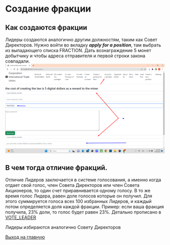 # Создание фракции
## Как создаются фракции
Лидеры создаются аналогично другим должностям, таким как Совет Директоров.
Нужно войти во вкладку ***apply for a position***, там выбрать
из выпадающего списка FRACTION. Дать вознаграждение 5 монет добытчику и
чтобы адреса отправителя и первой строки закона совпадали.
![apply_leader](../screenshots/apply_leaders.png)
## В чем тогда отличие фракций.
Отличие Лидеров заключается в системе голосования, а именно когда отдает свой голос,
член Совета Директоров или член Совета Акционеров, то один счет приравнивается одному голосу.
В то же время голос Лидера, равен доле голосов которые он получил.
Для этого суммируется голоса всех 100 избранных Лидеров, и каждый потом определяется доля каждой фракции.
Пример: если ваша фракция получила, 23% доли, то голос будет равен 23%.
Детально прописано в [VOTE_LEADER](../charterEng/VOTE_FRACTION.md)

Лидеры избираются аналогично Совету Директоров

[Выход на главную](../documentationEng/documentationEng.md)